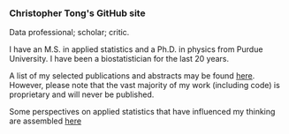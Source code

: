 ### Christopher Tong's GitHub site

Data professional; scholar; critic.

I have an M.S. in applied statistics and a Ph.D. in physics from Purdue University.  I have been a biostatistician for the last 20 years.

<!--I am a permanent member of the American Physical Society (APS), American Geophysical Union (AGU), International Chinese Statistical Association (ICSA), Mathematical Association of America (MAA), and Society of Industrial and Applied Mathematics (SIAM).  I am currently also a member of the American Meteorological Society (AMS), American Statistical Association (ASA), and American Association for the Advancement of Science (AAAS).-->

A list of my selected publications and abstracts may be found [here](https://hydrodynamicstability.github.io/publicationlist/).  However, please note that the vast majority of my work (including code) is proprietary and will never be published.

Some perspectives on applied statistics that have influenced my thinking are assembled [here](https://hydrodynamicstability.github.io/Perspectives-on-Applied-Statistics/)

<!--
**hydrodynamicstability/hydrodynamicstability** is a ✨ _special_ ✨ repository because its `README.md` (this file) appears on your GitHub profile.

Here are some ideas to get you started:

- 🔭 I’m currently working on ...
- 🌱 I’m currently learning ...
- 👯 I’m looking to collaborate on ...
- 🤔 I’m looking for help with ...
- 💬 Ask me about ...
- 📫 How to reach me: ...
- 😄 Pronouns: ...
- ⚡ Fun fact: ...
-->
